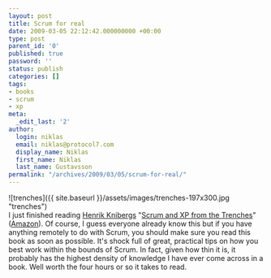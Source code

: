 ```yaml
---
layout: post
title: Scrum for real
date: 2009-03-05 22:12:42.000000000 +00:00
type: post
parent_id: '0'
published: true
password: ''
status: publish
categories: []
tags:
- books
- scrum
- xp
meta:
  _edit_last: '2'
author:
  login: niklas
  email: niklas@protocol7.com
  display_name: Niklas
  first_name: Niklas
  last_name: Gustavsson
permalink: "/archives/2009/03/05/scrum-for-real/"
---
```

![trenches]({{ site.baseurl }}/assets/images/trenches-197x300.jpg "trenches")  
I just finished reading [Henrik Knibergs](http://blog.crisp.se/henrikkniberg) "[Scrum and XP from the Trenches](http://www.infoq.com/minibooks/scrum-xp-from-the-trenches)" ([Amazon](http://www.amazon.com/Scrum-Trenches-Enterprise-Software-Development/dp/1430322640/ref=pd_bbs_sr_5?ie=UTF8&s=books&qid=1232449912&sr=8-5)). Of course, I guess everyone already know this but if you have anything remotely to do with Scrum, you should make sure you read this book as soon as possible. It's shock full of great, practical tips on how you best work within the bounds of Scrum. In fact, given how thin it is, it probably has the highest density of knowledge I have ever come across in a book. Well worth the four hours or so it takes to read.

